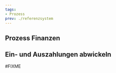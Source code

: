 ```yaml
---
tags:
- Prozess
prev: ./referenzsystem
---
```

## Prozess Finanzen

## Ein- und Auszahlungen abwickeln

#FIXME 